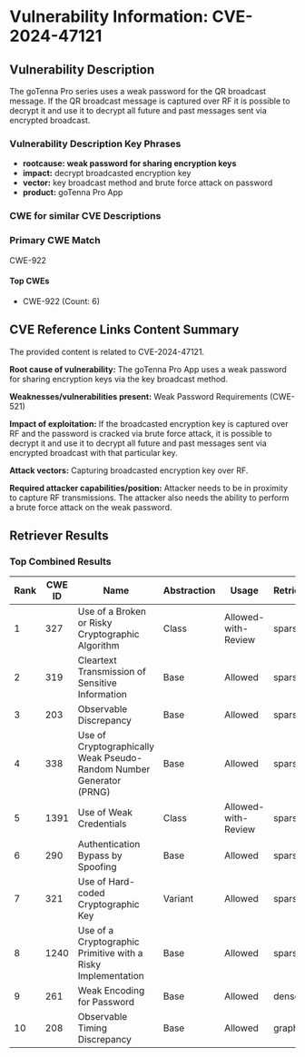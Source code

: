 # Vulnerability Information: CVE-2024-47121

## Vulnerability Description
The goTenna Pro series uses a weak password for the QR broadcast message. If the QR broadcast message is captured over RF it is possible to decrypt it and use it to decrypt all future and past messages sent via encrypted broadcast.

### Vulnerability Description Key Phrases
- **rootcause:** **weak password for sharing encryption keys**
- **impact:** decrypt broadcasted encryption key
- **vector:** key broadcast method and brute force attack on password
- **product:** goTenna Pro App

### CWE for similar CVE Descriptions
### Primary CWE Match
CWE-922

#### Top CWEs
- CWE-922 (Count: 6)

## CVE Reference Links Content Summary
The provided content is related to CVE-2024-47121.

**Root cause of vulnerability:**
The goTenna Pro App uses a weak password for sharing encryption keys via the key broadcast method.

**Weaknesses/vulnerabilities present:**
Weak Password Requirements (CWE-521)

**Impact of exploitation:**
If the broadcasted encryption key is captured over RF and the password is cracked via brute force attack, it is possible to decrypt it and use it to decrypt all future and past messages sent via encrypted broadcast with that particular key.

**Attack vectors:**
Capturing broadcasted encryption key over RF.

**Required attacker capabilities/position:**
Attacker needs to be in proximity to capture RF transmissions. The attacker also needs the ability to perform a brute force attack on the weak password.

## Retriever Results

### Top Combined Results

| Rank | CWE ID | Name | Abstraction | Usage  | Retrievers | Individual Scores |
|------|--------|------|-------------|-------|------------|-------------------|
| 1 | 327 | Use of a Broken or Risky Cryptographic Algorithm | Class | Allowed-with-Review | sparse | 0.313 |
| 2 | 319 | Cleartext Transmission of Sensitive Information | Base | Allowed | sparse | 0.288 |
| 3 | 203 | Observable Discrepancy | Base | Allowed | sparse | 0.283 |
| 4 | 338 | Use of Cryptographically Weak Pseudo-Random Number Generator (PRNG) | Base | Allowed | sparse | 0.282 |
| 5 | 1391 | Use of Weak Credentials | Class | Allowed-with-Review | sparse | 0.279 |
| 6 | 290 | Authentication Bypass by Spoofing | Base | Allowed | sparse | 0.275 |
| 7 | 321 | Use of Hard-coded Cryptographic Key | Variant | Allowed | sparse | 0.272 |
| 8 | 1240 | Use of a Cryptographic Primitive with a Risky Implementation | Base | Allowed | sparse | 0.264 |
| 9 | 261 | Weak Encoding for Password | Base | Allowed | dense | 0.430 |
| 10 | 208 | Observable Timing Discrepancy | Base | Allowed | graph | 0.003 |

